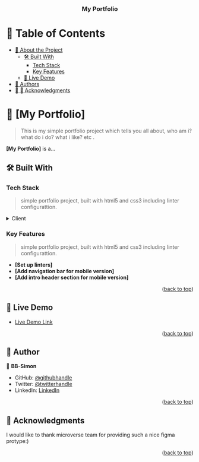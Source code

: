 <a name="readme-top"></a>
<div align="center">

  <h3><b>My Portfolio</b></h3>

</div>

<!-- TABLE OF CONTENTS -->

# 📗 Table of Contents

- [📖 About the Project](#about-project)
  - [🛠 Built With](#built-with)
    - [Tech Stack](#tech-stack)
    - [Key Features](#key-features)
  - [🚀 Live Demo](#live-demo)
- [👥 Authors](#authors)
- [👥 🙏 Acknowledgments](#acknowledgments)

<!-- PROJECT DESCRIPTION -->

# 📖 [My Portfolio] <a name="about-project"></a>

> This is my simple portfolio project which tells you all about, who am i? what do i do? what i like? etc .

**[My Portfolio]** is a...

## 🛠 Built With <a name="built-with"></a>

### Tech Stack <a name="tech-stack"></a>

> simple portfolio project, built with html5 and css3 including linter configurattion.

<details>
  <summary>Client</summary>
  <ul>
    <li><a href="https://github.com/BB-Simon/">yml for linters</a></li>
    <li><a href="https://www.w3schools.com/html/">html</a></li>
    <li><a href="https://developer.mozilla.org/en-US/docs/Web/CSS">css</a></li>
  </ul>
</details>

<!-- Features -->

### Key Features <a name="key-features"></a>

> simple portfolio project, built with html5 and css3 including linter configurattion.

- **[Set up linters]**
- **[Add navigation bar for mobile version]**
- **[Add intro header section for mobile version]**

<p align="right">(<a href="#readme-top">back to top</a>)</p>

<!-- LIVE DEMO -->

## 🚀 Live Demo <a name="live-demo"></a>

- [Live Demo Link](https://github.com/BB-Simon/portfolio)

<p align="right">(<a href="#readme-top">back to top</a>)</p>

<!-- AUTHOR -->

## 👥 Author <a name="author"></a>

👤 **BB-Simon**

- GitHub: [@githubhandle](https://github.com/BB-Simon)
- Twitter: [@twitterhandle](https://twitter.com/bb_s_imon)
- LinkedIn: [LinkedIn](https://www.linkedin.com/in/bb-simon/)

<p align="right">(<a href="#readme-top">back to top</a>)</p>

<!-- ACKNOWLEDGEMENTS -->

## 🙏 Acknowledgments <a name="acknowledgements"></a>

I would like to thank microverse team for providing such a nice figma protype:)

<p align="right">(<a href="#readme-top">back to top</a>)</p>